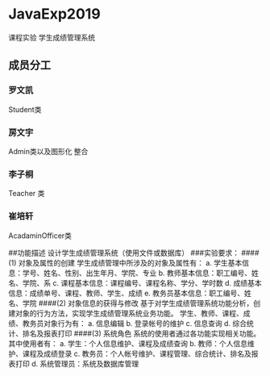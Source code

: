 # JavaExp2019
课程实验 学生成绩管理系统

## 成员分工

### 罗文凯
Student类

### 房文宇
Admin类以及图形化 整合

### 李子桐
Teacher 类

### 崔培轩
AcadaminOfficer类

##功能描述
设计学生成绩管理系统（使用文件或数据库） 
###实验要求： 
####(1) 对象及属性的创建 学生成绩管理中所涉及的对象及属性有： a.	学生基本信息：学号、姓名、性别、出生年月、学院、专业 b.	教师基本信息：职工编号、姓名、学院、系 c.	课程基本信息：课程编号、课程名称、学分、学时数 d.	成绩基本信息：成绩单号、课程、教师、学生、成绩 e.	教务员基本信息：职工编号、姓名、学院 
####(2) 对象信息的获得与修改 基于对学生成绩管理系统功能分析，创建对象的行为方法，实现学生成绩管理系统业务功能。 学生、教师、课程、成绩、教务员对象行为有： a.	信息编辑 b.	登录帐号的维护 c.	信息查询 d.	综合统计、排名及报表打印 
####(3) 系统角色 系统的使用者通过各功能实现相关功能。其中使用者有： a.	学生：个人信息维护、课程及成绩查询 b. 教师：个人信息维护、课程及成绩登录 c.	教务员：个人帐号维护、课程管理、综合统计、排名及报表打印 d. 系统管理员：系统及数据库管理
